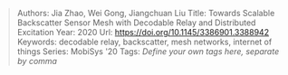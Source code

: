 > Authors: Jia Zhao, Wei Gong, Jiangchuan Liu
> Title: Towards Scalable Backscatter Sensor Mesh with Decodable Relay and Distributed Excitation
> Year: 2020
> Url: https://doi.org/10.1145/3386901.3388942
> Keywords: decodable relay, backscatter, mesh networks, internet of things
> Series: MobiSys '20
> Tags: *Define your own tags here, separate by comma*